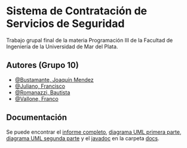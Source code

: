 # Sistema de Contratación de Servicios de Seguridad

Trabajo grupal final de la materia Programación III de la Facultad de Ingeniería de la Universidad de Mar del Plata.

## Autores (Grupo 10)

- [@Bustamante, Joaquín Mendez](https://github.com/JoaquinBustamante96)
- [@Juliano, Francisco](https://github.com/franq22)
- [@Romanazzi, Bautista](https://github.com/blautista)
- [@Vallone, Franco](https://github.com/Whejseider)

## Documentación

Se puede encontrar el [informe completo](https://github.com/Whejseider/Grupo10_primera_parte/blob/Develop/docs/informe/Informe%20Grupo%2010.pdf), [diagrama UML primera parte](https://github.com/Whejseider/Grupo10_primera_parte/blob/Develop/docs/uml/UML.jpg), [diagrama UML segunda parte](https://github.com/Whejseider/Grupo10_primera_parte/blob/Develop/docs/uml/UMLFinal.jpg) y el [javadoc](https://github.com/Whejseider/Grupo10_primera_parte/tree/Develop/docs/javadoc) en la carpeta [docs](https://github.com/Whejseider/Grupo10_primera_parte/tree/Develop/docs).

